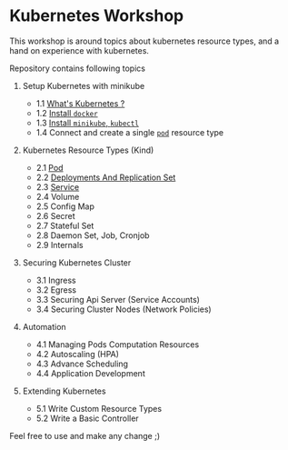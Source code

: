 # Kubernetes Workshop
This workshop is around topics about
kubernetes resource types, and a
hand on experience with kubernetes.

Repository contains following topics

1. Setup Kubernetes with minikube
    - 1.1 [What's Kubernetes ?](./1-setup/OVER_VIEW.md)
    - 1.2 [Install `docker`](./1-setup/install_docker.sh)
    - 1.3 [Install `minikube`, `kubectl`](./1-setup/README.md)
    - 1.4 Connect and create a single [`pod`](1-setup/simple_server) resource type

2. Kubernetes Resource Types (Kind)
    - 2.1 [Pod](./2-resources/pod/README.md)
    - 2.2 [Deployments And Replication Set](./2-resources/deployment/README.md)
    - 2.3 [Service](./2-resources/service/README.md)
    - 2.4 Volume
    - 2.5 Config Map
    - 2.6 Secret
    - 2.7 Stateful Set
    - 2.8 Daemon Set, Job, Cronjob
    - 2.9 Internals

3. Securing Kubernetes Cluster
    - 3.1 Ingress
    - 3.2 Egress
    - 3.3 Securing Api Server (Service Accounts)
    - 3.4 Securing Cluster Nodes (Network Policies)

4. Automation
    - 4.1 Managing Pods Computation Resources
    - 4.2 Autoscaling (HPA)
    - 4.3 Advance Scheduling
    - 4.4 Application Development

5. Extending Kubernetes
    - 5.1 Write Custom Resource Types
    - 5.2 Write a Basic Controller

Feel free to use and make any change ;)

